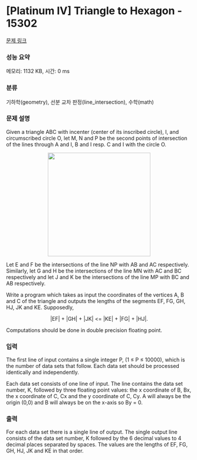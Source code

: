 # [Platinum IV] Triangle to Hexagon - 15302 

[문제 링크](https://www.acmicpc.net/problem/15302) 

### 성능 요약

메모리: 1132 KB, 시간: 0 ms

### 분류

기하학(geometry), 선분 교차 판정(line_intersection), 수학(math)

### 문제 설명

<p>Given a triangle ABC with incenter (center of its inscribed circle), I, and circumscribed circle O, let M, N and P be the second points of intersection of the lines through A and I, B and I resp. C and I with the circle O.</p>

<p style="text-align:center"><img alt="" src="" style="height:281px; width:278px"></p>

<p>Let E and F be the intersections of the line NP with AB and AC respectively. Similarly, let G and H be the intersections of the line MN with AC and BC respectively and let J and K be the intersections of the line MP with BC and AB respectively.</p>

<p>Write a program which takes as input the coordinates of the vertices A, B and C of the triangle and outputs the lengths of the segments EF, FG, GH, HJ, JK and KE. Supposedly,</p>

<p style="text-align:center">|EF| + |GH| + |JK| <= |KE| + |FG| + |HJ|.</p>

<p>Computations should be done in double precision floating point.</p>

### 입력 

 <p>The first line of input contains a single integer P, (1 ≤ P ≤ 10000), which is the number of data sets that follow. Each data set should be processed identically and independently.</p>

<p>Each data set consists of one line of input. The line contains the data set number, K, followed by three floating point values: the x coordinate of B, Bx, the x coordinate of C, Cx and the y coordinate of C, Cy. A will always be the origin (0,0) and B will always be on the x-axis so By = 0.</p>

### 출력 

 <p>For each data set there is a single line of output. The single output line consists of the data set number, K followed by the 6 decimal values to 4 decimal places separated by spaces. The values are the lengths of EF, FG, GH, HJ, JK and KE in that order.</p>

